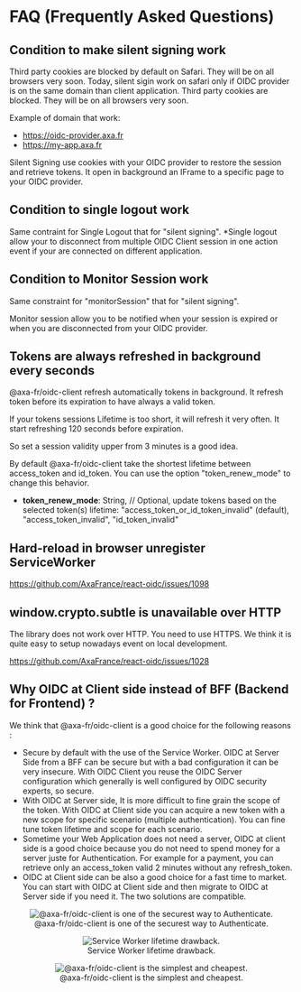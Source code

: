 # FAQ (Frequently Asked Questions)

## Condition to make silent signing work 

Third party cookies are blocked by default on Safari. 
They will be on all browsers very soon.
Today, silent sigin work on safari only if OIDC provider is on the same domain than client application. 
Third party cookies are blocked. They will be on all browsers very soon.

Example of domain that work:
- https://oidc-provider.axa.fr
- https://my-app.axa.fr

Silent Signing use cookies with your OIDC provider to restore the session and retrieve tokens.
It open in background an IFrame to a specific page to your OIDC provider.

## Condition to  single logout work

Same contraint for Single Logout that for "silent signing".
*Single logout allow your to disconnect from multiple OIDC Client session in one action event if your are connected on different application.

## Condition to  Monitor Session work

Same constraint for "monitorSession" that for "silent signing".

Monitor session allow you to be notified when your session is expired or when you are disconnected from your OIDC provider.

## Tokens are always refreshed in background every seconds

@axa-fr/oidc-client refresh automatically tokens in  background.
It refresh token before its expiration to have always a valid token.

If your tokens sessions Lifetime is too short, it will refresh it very often.
It start refreshing 120 seconds before expiration.

So set a session validity upper from 3 minutes is a good idea.

By default @axa-fr/oidc-client take the shortest lifetime between access_token and id_token.
You can use the option "token_renew_mode" to change this behavior.

 - **token_renew_mode**: String, // Optional, update tokens based on the selected token(s) lifetime: "access_token_or_id_token_invalid" (default), "access_token_invalid", "id_token_invalid"

## Hard-reload in browser unregister ServiceWorker
https://github.com/AxaFrance/react-oidc/issues/1098

## window.crypto.subtle is unavailable over HTTP

The library does not work over HTTP. You need to use HTTPS.
We think it is quite easy to setup nowadays event on local development.

https://github.com/AxaFrance/react-oidc/issues/1028

## Why OIDC at Client side instead of BFF (Backend for Frontend) ?

We think that @axa-fr/oidc-client is a good choice for the following reasons :
- Secure by default with the use of the Service Worker. OIDC at Server Side from a BFF can be secure but with a bad configuration it can be very insecure. With OIDC Client you reuse the OIDC Server configuration which generally is well configured by OIDC security experts, so secure.
- With OIDC at Server side, It is more difficult to fine grain the scope of the token. With OIDC at Client side you can acquire a new token with a new scope for specific scenario (multiple authentication). You can fine tune token lifetime and scope for each scenario.
- Sometime your Web Application does not need a server, OIDC at client side is a good choice because you do not need to spend money for a server juste for Authentication. For example for a payment, you can retrieve only an access_token valid 2 minutes without any refresh_token.
- OIDC at Client side can be also a good choice for a fast time to market. You can start with OIDC at Client side and then migrate to OIDC at Server side if you need it. The two solutions are compatible.

<p align="center">
    <img src="./docs/img/react-oidc-secure.PNG"
     alt="@axa-fr/oidc-client is one of the securest way to Authenticate."
      />
  <br>
  @axa-fr/oidc-client is one of the securest way to Authenticate.
</p>

<p align="center">
    <img src="./docs/img/react-oidc-lifetime.PNG"
     alt="Service Worker lifetime drawback. "
      />
  <br>
  Service Worker lifetime drawback.
</p>

<p align="center">
    <img src="./docs/img/react-oidc-cost.PNG"
     alt="@axa-fr/oidc-client is the simplest and cheapest."
      />
  <br>
  @axa-fr/oidc-client is the simplest and cheapest.
</p>
